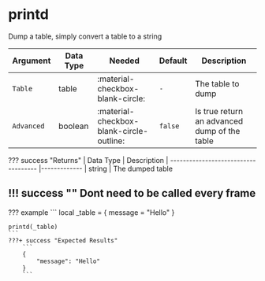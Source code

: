 # printd
Dump a table, simply convert a table to a string

| Argument              | Data Type                            | Needed                    | Default         | Description
| ----------------------| ------------------------------------ | ------------------------- |-----------------|-------------
| `Table`                | table | :material-checkbox-blank-circle: | `-` | The table to dump
| `Advanced`                | boolean | :material-checkbox-blank-circle-outline: | `false` | Is true return an advanced dump of the table

??? success "Returns"
    | Data Type                            | Description
    | ------------------------------------ |-------------
    | string | The dumped table

!!! success ""
    Dont need to be called every frame
---
??? example
    ```
    local _table = {
        message = "Hello"
    }

    printd(_table)
    ```
    ???+ success "Expected Results"
        ```
        {
            "message": "Hello"
        }
        ```